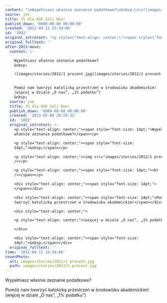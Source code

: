 ```yaml
---
content: "\nWypełniasz właśnie zeznanie podatkowe?\n&nbsp;\n\n![images/stories/2012/1 procent.jpg](images/stories/2012/1 procent.jpg)\n\n \nPomóż nam tworzyć katolicką przestrzeń w środowisku akademickim!\n(więcej w dziale „O nas”, „1% podatku”)\n&nbsp;\n\n<!--CONTENT FROM OLD SERVER (jos before 2013): \nWypełniasz właśnie zeznanie podatkowe?\n\r\n\n&nbsp;\n\r\n![images/stories/2012/1 procent.jpg](images/stories/2012/1 procent.jpg)\n\r\n\n\r\n \r\nPomóż nam tworzyć katolicką przestrzeń w środowisku akademickim!\r\n\r\n\n(więcej w dziale „O nas”, „1% podatku”)\n\r\n\r\n&nbsp;\n-->"
source: jos
title: 1% dla ASK Soli Deo!
publish_down: '0000-00-00 00:00:00'
created: '2012-04-11 15:34:06'
id: '1092'
original_introtext: "<p style=\"text-align: center;\"><span style=\"font-size: 14pt;\">Wypełniasz właśnie zeznanie podatkowe?</span></p>\r\n<p style=\"text-align: center;\"><span style=\"font-size: 14pt;\">&nbsp;</span></p>\r\n<p style=\"text-align: center;\"><img src=\"images/stories/2012/1 procent.jpg\" /></p>\r\n<p style=\"text-align: center;\"><span style=\"font-size: 14pt;\"><br /></span></p>\r\n<div style=\"text-align: center;\"><span style=\"font-size: 14pt;\"> </span></div>\r\n<div style=\"text-align: center;\"><span style=\"font-size: 14pt;\">Pomóż nam tworzyć katolicką przestrzeń w środowisku akademickim!</span></div>\r\n<div style=\"text-align: center;\">\r\n<p style=\"text-align: center;\">(więcej w dziale „O nas”, „1% podatku”)</p>\r\n</div>\r\n<div style=\"text-align: center;\"><span style=\"font-size: 14pt;\">&nbsp;</span></div>"
original_fulltext: ''
after-2013-move:
  content: |-

    Wypełniasz właśnie zeznanie podatkowe?
    &nbsp;

    ![images/stories/2012/1 procent.jpg](images/stories/2012/1 procent.jpg)

     
    Pomóż nam tworzyć katolicką przestrzeń w środowisku akademickim!
    (więcej w dziale „O nas”, „1% podatku”)
    &nbsp;
  source: jom
  title: 1% dla ASK Soli Deo!
  publish_down: '0000-00-00 00:00:00'
  created: '2013-05-08 20:59:32'
  id: '1092'
  original_introtext: >-
    <p style="text-align: center;"><span style="font-size: 14pt;">Wypełniasz
    właśnie zeznanie podatkowe?</span></p>

    <p style="text-align: center;"><span style="font-size:
    14pt;">&nbsp;</span></p>

    <p style="text-align: center;"><img src="images/stories/2012/1 procent.jpg"
    /></p>

    <p style="text-align: center;"><span style="font-size: 14pt;"><br
    /></span></p>

    <div style="text-align: center;"><span style="font-size: 14pt;">
    </span></div>

    <div style="text-align: center;"><span style="font-size: 14pt;">Pomóż nam
    tworzyć katolicką przestrzeń w środowisku akademickim!</span></div>

    <div style="text-align: center;">

    <p style="text-align: center;">(więcej w dziale „O nas”, „1% podatku”)</p>

    </div>

    <div style="text-align: center;"><span style="font-size:
    14pt;">&nbsp;</span></div>
  original_fulltext: ''
time: '2012-04-11 15:34:06'
coverPhoto:
  alt: images/stories/2012/1 procent.jpg
  path: images/stories/2012/1 procent.jpg
---
```

Wypełniasz właśnie zeznanie podatkowe?
&nbsp;



 
Pomóż nam tworzyć katolicką przestrzeń w środowisku akademickim!
(więcej w dziale „O nas”, „1% podatku”)
&nbsp;

<!--CONTENT FROM OLD SERVER (jos before 2013): 
Wypełniasz właśnie zeznanie podatkowe?


&nbsp;





 
Pomóż nam tworzyć katolicką przestrzeń w środowisku akademickim!


(więcej w dziale „O nas”, „1% podatku”)


&nbsp;
-->

<!--{{json:{"created_date":"2012-04-11 15:34:06","publish_down":"0000-00-00 00:00:00","id":"1092"}}}-->